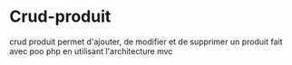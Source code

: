 # Crud-produit
crud produit permet d'ajouter, de modifier et de supprimer un produit fait avec poo php en utilisant l'architecture mvc
